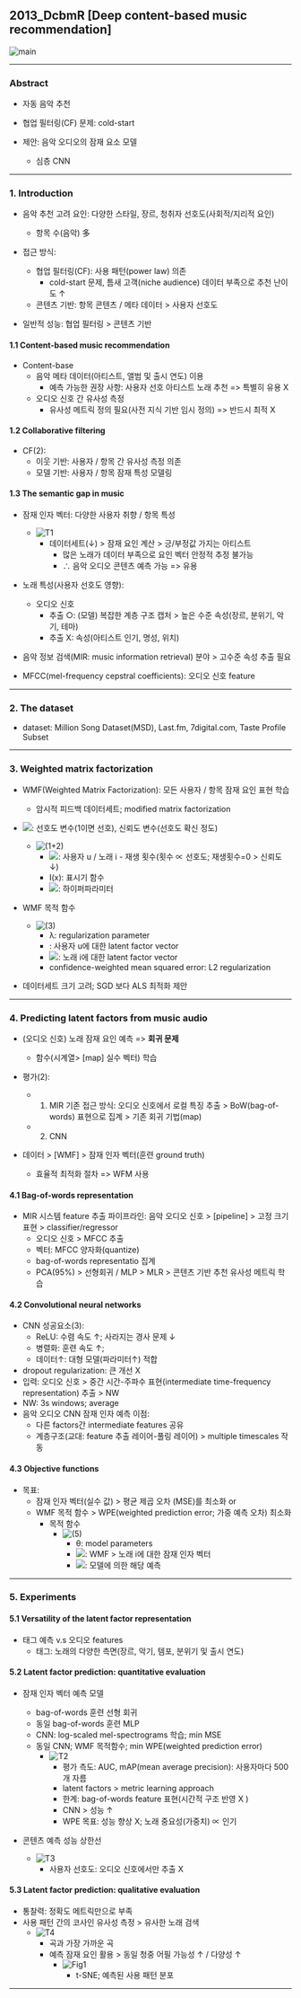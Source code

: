 ## 2013_DcbmR [Deep content-based music recommendation]

![main](./image/main.PNG)

---

### Abstract    
* 자동 음악 추천  

* 협업 필터링(CF) 문제: cold-start  

* 제안: 음악 오디오의 잠재 요소 모델  
  * 심층 CNN  

---

### 1. Introduction
* 음악 추천 고려 요인: 다양한 스타일, 장르, 청취자 선호도(사회적/지리적 요인)  
  * 항목 수(음악) 多  

* 접근 방식: 
  * 협업 필터링(CF): 사용 패턴(power law) 의존  
    * cold-start 문제, 틈새 고객(niche audience) 데이터 부족으로 추천 난이도 ↑  
  * 콘텐츠 기반: 항목 콘텐츠 / 메타 데이터 > 사용자 선호도    
* 일반적 성능: 협업 필터링 > 콘텐츠 기반    

#### 1.1 Content-based music recommendation  
* Content-base  
  * 음악 메타 데이터(아티스트, 앨범 및 출시 연도) 이용    
    * 예측 가능한 권장 사항: 사용자 선호 아티스트 노래 추천 => 특별히 유용 X  
  * 오디오 신호 간 유사성 측정  
    * 유사성 메트릭 정의 필요(사전 지식 기반 임시 정의) => 반드시 최적 X  

#### 1.2 Collaborative filtering
* CF(2):    
  * 이웃 기반: 사용자 / 항목 간 유사성 측정 의존  
  * 모델 기반: 사용자 / 항목 잠재 특성 모델링  

#### 1.3 The semantic gap in music
* 잠재 인자 벡터: 다양한 사용자 취향 / 항목 특성  
  * ![T1](./image/T1.PNG)  
    * 데이터세트(↓) > 잠재 요인 계산 > 긍/부정값 가지는 아티스트    
      * 많은 노래가 데이터 부족으로 요인 벡터 안정적 추정 불가능  
      * ∴ 음악 오디오 콘텐츠 예측 가능 => 유용    
    
* 노래 특성(사용자 선호도 영향):   
  * 오디오 신호   
    * 추출 ○: (모델) 복잡한 계층 구조 캡처 > 높은 수준 속성(장르, 분위기, 악기, 테마)   
    * 추출 X: 속성(아티스트 인기, 명성, 위치)  

* 음악 정보 검색(MIR: music information retrieval) 분야 > 고수준 속성 추출 필요     

* MFCC(mel-frequency cepstral coefficients): 오디오 신호 feature  

---

### 2. The dataset 
* dataset: Million Song Dataset(MSD), Last.fm, 7digital.com, Taste Profile Subset    

---

### 3. Weighted matrix factorization

* WMF(Weighted Matrix Factorization): 모든 사용자 / 항목 잠재 요인 표현 학습  
  * 암시적 피드백 데이터세트; modified matrix factorization  

* <img src="https://latex.codecogs.com/gif.latex?p_%7Bui%7D%2C%20c_%7Bui%7D">: 선호도 변수(1이면 선호), 신뢰도 변수(선호도 확신 정도)   
  * ![(1+2)](./image/(1+2).PNG)  
    * <img src="https://latex.codecogs.com/gif.latex?r_%7Bui%7D">: 사용자 u / 노래 i - 재생 횟수(횟수 ∝ 선호도; 재생횟수=0 > 신뢰도 ↓)  
    * I(x): 표시기 함수  
    * <img src="https://latex.codecogs.com/gif.latex?%5Calpha%2C%20%5Cepsilon">: 하이퍼파라미터  

* WMF 목적 함수  
  * ![(3)](./image/(3).PNG)  
    * λ: regularization parameter  
    * : 사용자 u에 대한 latent factor vector 
    * <img src="https://latex.codecogs.com/gif.latex?y_i">: 노래 i에 대한 latent factor vector  
    * confidence-weighted mean squared error: L2 regularization  
* 데이터세트 크기 고려; SGD 보다 ALS 최적화 제안  

---

### 4. Predicting latent factors from music audio 
* (오디오 신호) 노래 잠재 요인 예측 => **회귀 문제**  
  * 함수(시계열> [map] 실수 벡터) 학습  

* 평가(2):  
  * 1. MIR 기존 접근 방식: 오디오 신호에서 로컬 특징 추출 > BoW(bag-of-words) 표현으로 집계 > 기존 회귀 기법(map)  
  * 2. CNN  

* 데이터 > [WMF] > 잠재 인자 벡터(훈련 ground truth)  
  * 효율적 최적화 절차 => WFM 사용    

#### 4.1 Bag-of-words representation
* MIR 시스템 feature 추출 파이프라인: 음악 오디오 신호 > [pipeline] > 고정 크기 표현 > classifier/regressor   
  * 오디오 신호 > MFCC 추출  
  * 벡터: MFCC 양자화(quantize)  
  * bag-of-words representatio 집계  
  * PCA(95%) > 선형회귀 / MLP > MLR > 콘텐츠 기반 추천 유사성 메트릭 학습   

#### 4.2 Convolutional neural networks
* CNN 성공요소(3):  
  * ReLU: 수렴 속도 ↑; 사라지는 경사 문제 ↓  
  * 병렬화: 훈련 속도 ↑;  
  * 데이터↑: 대형 모델(파라미터↑) 적합  
* dropout regularization: 큰 개선 X  
* 입력: 오디오 신호 > 중간 시간-주파수 표현(intermediate time-frequency representation) 추출 > NW  
* NW: 3s windows; average   
* 음악 오디오 CNN 잠재 인자 예측 이점:   
  * 다른 factors간 intermediate features 공유  
  * 계층구조(교대: feature 추출 레이어-풀링 레이어) > multiple timescales 작동    

#### 4.3 Objective functions 
* 목표:  
  * 잠재 인자 벡터(실수 값) > 평균 제곱 오차 (MSE)를 최소화 or  
  * WMF 목적 함수 > WPE(weighted prediction error; 가중 예측 오차) 최소화  
    * 목적 함수  
      * ![(5)](./image/(5).PNG)  
        * θ: model parameters  
        * <img src="https://latex.codecogs.com/gif.latex?y_i">: WMF > 노래 i에 대한 잠재 인자 벡터  
        * <img src="https://latex.codecogs.com/gif.latex?%7By%7D%27_i">: 모델에 의한 해당 예측  

---

### 5. Experiments
#### 5.1 Versatility of the latent factor representation
* 태그 예측 v.s 오디오 features  
  * 태그: 노래의 다양한 측면(장르, 악기, 템포, 분위기 및 출시 연도)   

#### 5.2 Latent factor prediction: quantitative evaluation
* 잠재 인자 벡터 예측 모델   
  * bag-of-words 훈련 선형 회귀  
  * 동일 bag-of-words 훈련 MLP  
  * CNN: log-scaled mel-spectrograms 학습; min MSE  
  * 동일 CNN; WMF 목적함수; min WPE(weighted prediction error)   
    * ![T2](./image/T2.PNG)
      * 평가 측도: AUC, mAP(mean average precision): 사용자마다 500개 자름  
      * latent factors > metric learning approach  
      * 한계: bag-of-words feature 표현(시간적 구조 반영 X )  
      * CNN > 성능 ↑  
      * WPE 목표: 성능 향상 X; 노래 중요성(가중치) ∝ 인기  

* 콘텐츠 예측 성능 상한선  
  * ![T3](./image/T3.PNG)  
    * 사용자 선호도: 오디오 신호에서만 추출 X  

#### 5.3 Latent factor prediction: qualitative evaluation
* 통찰력: 정확도 메트릭만으로 부족  
* 사용 패턴 간의 코사인 유사성 측정 > 유사한 노래 검색  
  * ![T4](./image/T4.PNG)
    * 곡과 가장 가까운 곡   
    * 예측 잠재 요인 활용 > 동일 청중 어필 가능성 ↑ / 다양성 ↑      
      * ![Fig1](./image/Fig1.PNG)
        *  t-SNE; 예측된 사용 패턴 분포  
---
